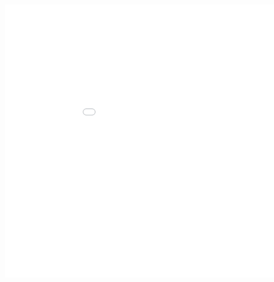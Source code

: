 <iframe src='//gifs.com/embed/easybank-46Romg' frameborder='0' scrolling='no' width='1024px' height='740px' style='-webkit-backface-visibility: hidden;-webkit-transform: scale(1);' ></iframe>
